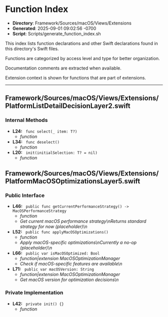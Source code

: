 # Function Index

- **Directory**: Framework/Sources/macOS/Views/Extensions
- **Generated**: 2025-09-01 09:02:56 -0700
- **Script**: Scripts/generate_function_index.sh

This index lists function declarations and other Swift declarations found in this directory's Swift files.

Functions are categorized by access level and type for better organization.

Documentation comments are extracted when available.

Extension context is shown for functions that are part of extensions.

---

## Framework/Sources/macOS/Views/Extensions/PlatformListDetailDecisionLayer2.swift
### Internal Methods
- **L24:** ` func select(_ item: T?)`
  - *function*
- **L34:** ` func deselect()`
  - *function*
- **L20:** ` init(initialSelection: T? = nil)`
  - *function*

## Framework/Sources/macOS/Views/Extensions/PlatformMacOSOptimizationsLayer5.swift
### Public Interface
- **L46:** ` public func getCurrentPerformanceStrategy() -> MacOSPerformanceStrategy`
  - *function*
  - *Get current macOS performance strategy\nReturns standard strategy for now (placeholder)\n*
- **L52:** ` public func applyMacOSOptimizations()`
  - *function*
  - *Apply macOS-specific optimizations\nCurrently a no-op (placeholder)\n*
- **L66:** ` public var isMacOSOptimized: Bool`
  - *function|extension MacOSOptimizationManager*
  - *Check if macOS-specific features are available\n*
- **L71:** ` public var macOSVersion: String`
  - *function|extension MacOSOptimizationManager*
  - *Get macOS version for optimization decisions\n*

### Private Implementation
- **L42:** ` private init() {}`
  - *function*

